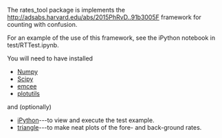The rates_tool package is implements the
http://adsabs.harvard.edu/abs/2015PhRvD..91b3005F framework for
counting with confusion. 

For an example of the use of this framework, see the iPython notebook
in test/RTTest.ipynb.

You will need to have installed

* [Numpy](http://www.numpy.org/)
* [Scipy](http://www.numpy.org/)
* [emcee](https://github.com/dfm/emcee)
* [plotutils](https://github.com/farr/plotutils)

and (optionally)

* [iPython](http://ipython.org/)---to view and execute the test
  example.
* [triangle](https://github.com/dfm/triangle.py)---to make neat plots
  of the fore- and back-ground rates.
